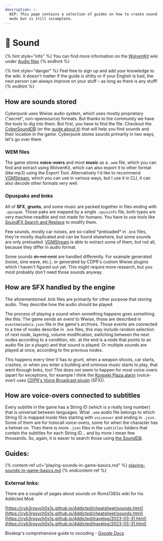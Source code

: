 ```yaml
---
description: >-
  WIP: This page contains a selection of guides on how to create sound-related
  mods but is still incomplete.
---
```


# 🎺 Sound

{% hint style="info" %}
You can find more information on the [WolvenKit](https://app.gitbook.com/o/-MP5ijqI11FeeX7c8-N8/s/-MP\_ozZVx2gRZUPXkd4r/ "mention") wiki under [Audio files](https://app.gitbook.com/s/-MP\_ozZVx2gRZUPXkd4r/wolvenkit-cli/usage/video-and-audio-files-cli#audio-files "mention")&#x20;
{% endhint %}

{% hint style="danger" %}
Feel free to sign up and add your knowledge to the wiki. It doesn't matter if the guide is shitty or if your English is bad, the next person can always improve on your stuff – as long as there is any stuff!
{% endhint %}

## How are sounds stored

Cyberpunk uses Wwise audio system, which uses mostly proprietary ("secret", non-opensource) formats. But thanks to the community we have the tools to dig into them. But first, you have to find the file. Checkout the [CyberSoundDB](https://sounddb.redmodding.org/) (or the [guide about it](finding-an-audio-file.md)) that will help you find sounds and their location in the game. Cyberpunk stores sounds primarily in two ways, let's go over them.

### WEM files

The game stores **voice-overs** and most **music** as a `.wem` file, which you can find and extract using WolvenKit, which can also export it to other format (like mp3) using the Export Tool. Alternatively I'd like to recommend [VGMStream](https://github.com/vgmstream/vgmstream), which you can use in various ways, but I use it in CLI, it can also decode other formats very well.

### Opuspaks and bnks

All of **SFX**, **grunts**, and some music are packed together in files ending with `.opuspak`. Those paks are mapped by a single `.opusinfo` file, both types are very machine-readble and not made for humans. You have to use tools like [SoundFX Search and Replace](https://www.nexusmods.com/cyberpunk2077/mods/11075) to modify them.

Few sounds, mostly car noises, are so-called \*preloaded\* in `.bnk` files, they're mostly duplicated and can be found elsewhere, but some sounds are only preloaded. [VGMStream](https://github.com/vgmstream/vgmstream) is able to extract some of them, but not all, because they differ in audio format.&#x20;

Some sounds ~~do not exist~~ are handled differently. For example generated (noise, sine wave, etc.), or generated by CDPR's custom Wwise plugins which I haven't figured out yet. This might require more research, but you most probably don't need those sounds anyway.

## How are SFX handled by the engine

The aforementioned .bnk files are primarily for other purpose that storing audio. They describe how the audio should be played.&#x20;

The process of playing a sound when something happens goes something like this: The game sends an _event_ to Wwise, those are described in `eventmetadata.json` file in the game's archives. Those events are connected to a tree of nodes describe in `.bnk` files, this may include random selection of next node, layering, volume modification, switching between the next nodes according to a condition, etc. at the end is a node that points to an audio file (or a plugin) and that sound is played. Or multiple sounds are played at once, according to the previous nodes.

This happens every time V has to grunt, when a weapon shoots, car starts, crashes, or when you enter a building and ominous music starts to play, that went through bnks, too! This does not seem to happen for most voice-overs (apart for exceptions, for example I think the [Konpeki Plaza alarm](https://sounddb.redmodding.org/subtitles/1674949184319180800) (voice-over) uses [CDPR's Voice Broadcast plugin](https://sounddb.redmodding.org/sfx/413736901) (SFX)).

## How are voice-overs connected to subtitles

Every subtitle in the game has a String ID (which is a really long number) that is universal between languages. What `.wem` audio file belongs to which String ID is mapped inside files starting with `voiceover` and ending in `.json`. Some of them are for holocall voice-overs, some for when the character has a helmet on. Then there is more `.json` files in the `subtitles` folders that contain the subtitles for each String ID... and by more I mean few thousands. So, again, it is easier to search those using [the SoundDB](https://sounddb.redmodding.org).

## Guides:

{% content-ref url="playing-sounds-in-game-basics.md" %}
[playing-sounds-in-game-basics.md](playing-sounds-in-game-basics.md)
{% endcontent-ref %}

### External links:

There are a couple of pages about sounds on Roms1383s wiki for his Addicted Mod:

[https://cyb3rpsych0s1s.github.io/4ddicted/cheatsheet/sounds.html](https://cyb3rpsych0s1s.github.io/4ddicted/cheatsheet/sounds.html) [https://cyb3rpsych0s1s.github.io/4ddicted/travelog/2023-03-31.html](https://cyb3rpsych0s1s.github.io/4ddicted/travelog/2023-03-31.html)

Bioskop's comprehensive guide to vocoding - [Google Docs](https://docs.google.com/document/d/1h\_far0MPnKtxnhuxUWLiQduqNw6dxgr2qSNB84dCkEQ/edit#heading=h.amjq0j2yglxw)
